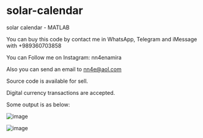 # solar-calendar
solar calendar - MATLAB

You can buy this code by contact me in WhatsApp, Telegram and iMessage with +989360703858

You can Follow me on Instagram: nn4enamira

Also you can send an email to nn4e@aol.com

Source code is available for sell.

Digital currency transactions are accepted.

Some output is as below:

![image](https://github.com/user-attachments/assets/aceb7c56-ad2f-4d2d-bd24-29abdd5801ee)

![image](https://github.com/user-attachments/assets/d0b1c5e0-178f-407e-9eb9-664ec3efcea4)


